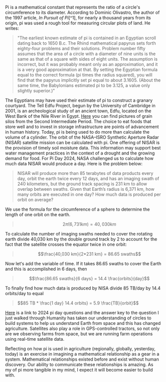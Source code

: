 
Pi is a mathematical constant that represents the ratio of a circle's circumference to its diameter. According to Dominic Olivastro, the author of the 1997 article, *In Pursuit of Pi*[^1], for nearly a thousand years from its origin, pi was used a rough tool for measuring circular plots of land. He writes:

>"The earliest known estimate of pi is contained in an Egyptian scroll dating back to 1650 B.c. The Rhind mathematical papyrus sets forth eighty-four problems and their solutions. Problem number fifty assumes that the area of a circle with a diameter of nine units is the same as that of a square with sides of eight units. The assumption is incorrect, but it was probably meant only as an approximation, and it is a very good approximation at that. By setting the Egyptian formula equal to the correct formula (pi times the radius squared), you will find that the papyrus implicitly set pi equal to about 3.1605. (About the same time, the
Babylonians estimated pi to be 3.125, a value only slightly superior.)"

The Egyptians may have used their estimate of pi to construct a granary courtyard. The Tell Edfu Project, begun by the University of Cambridge in 2001, is an archeological study of an ancient town, Edfu, located on the West Bank of the Nile River in Egypt. [Here](https://whitelevy.fas.harvard.edu/tell-edfu-excavations-governor’s-residence-late-middle-kingdom-and-granary-court-second) you can find pictures of grain silos from the Second Intermediate Period. 
The choice to eat foods that store well and to invest in storage infrastructure are points of advancement in human history. Today, pi is being used to do more than calculate the volume of a cylinder. The orbit of the NASA–ISRO Synthetic Aperture Radar (NISAR) satellite mission can be calculated with pi. One offering of NISAR is the provision of timely soil moisture data. This information may support best water management practices in the context of a drought and the growing demand for food. For Pi Day 2024, NASA challenged us to calculate how much data NISAR would produce a day. Here is the problem below:

> NISAR will produce more than 85 terabytes of data products every day, orbit the earth twice every 12 days, and has an imaging swath of 240 kilometers, but the ground track spacing is 231 km to allow overlap between swaths. Given that Earth’s radius is 6,371 km, how many orbits are executed in one day? How much data is produced per orbit on average?

We use the formula for the circumference of a sphere to determine the length of one orbit on the earth.

>$$2\pi(6,731 km) = 40,030 km$$

To calculate the number of imaging swaths needed to cover the rotating earth divide 40,030 km by the double ground track by 2 to account for the fact that the satellite crosses the equator twice in one orbit:

>$$\frac{40,030 km}{2*231 km} = 86.65 swaths$$

Now letʻs add the variable of time. If it takes 86.65 swaths to cover the Earth and this is accomplished in 6 days, then

>$$\frac{86.65 swaths}{6 days} = 14.4 \frac{orbits}{day}$$

To finally find how much data is produced by NISA divide 85 TB/day by 14.4 orbits/day to equal 

>$$85 TB * \frac{1 day} 14.4 orbits} = 5.9 \frac{TB}{orbit}$$

[Here](https://www.jpl.nasa.gov/edu/resources/project/the-nasa-pi-day-challenge/) is a link to 2024 pi day questions and the answer key to the question I just walked through
Humanity has taken our understanding of circles to build systems to help us understand Earth from space and this has changed agriculture. Satellites also play a role in GPS-controlled tractors, so not only are we observing farms from space, but we are running farm operations using real-time satellite data. 

Reflecting on how pi is used in agriculture (regionally, globally, yesterday, today) is an exercise in imagining a mathematical relationship as a gear in a system. Mathematical relationships existed before and exist without human discovery. Our ability to communicate these relationships is amazing. As my of pi more tangible in my mind, I expect it will become easier to build with. 

